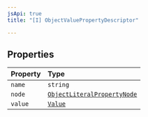 ```yaml
---
jsApi: true
title: "[I] ObjectValuePropertyDescriptor"

---
```

## Properties

| Property | Type |
| :------ | :------ |
| `name` | `string` |
| `node` | [`ObjectLiteralPropertyNode`](ObjectLiteralPropertyNode.md) |
| `value` | [`Value`](../type-aliases/Value.md) |
